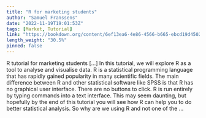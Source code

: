 ```yaml
---
title: "R for marketing students"
author: "Samuel Franssens"
date: "2022-11-19T19:01:53Z"
tags: [Market, Tutorial]
link: "https://bookdown.org/content/6ef13ea6-4e86-4566-b665-ebcd19d45029/"
length_weight: "30.5%"
pinned: false
---
```


R tutorial for marketing students [...] In this tutorial, we will explore R as a tool to analyse and visualise data. R is a statistical programming language that has rapidly gained popularity in many scientific fields. The main difference between R and other statistical software like SPSS is that R has no graphical user interface. There are no buttons to click. R is run entirely by typing commands into a text interface. This may seem daunting, but hopefully by the end of this tutorial you will see how R can help you to do better statistical analysis. So why are we using R and not one of the ...
